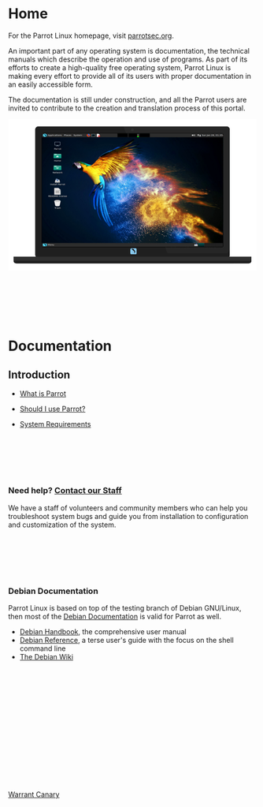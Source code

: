 # Home

For the Parrot Linux homepage, visit [parrotsec.org](https://parrotsec.org).

An important part of any operating system is documentation, the technical manuals which describe the operation and use of programs. As part of its efforts to create a high-quality free operating system, Parrot Linux is making every effort to provide all of its users with proper documentation in an easily accessible form.

The documentation is still under construction, and all the Parrot users are invited to contribute to the creation and translation process of this portal.


![screenshot](img/screenshot.png)

&nbsp;


&nbsp;


&nbsp;


# Documentation

## Introduction

- [What is Parrot](intro/what-is-parrot.md)

- [Should I use Parrot?](intro/should-i-use-parrot.md)

- [System Requirements](intro/system-requirements.md)


&nbsp;


&nbsp;


&nbsp;


### Need help? [Contact our Staff](https://community.parrotsec.org)

We have a staff of volunteers and community members who can help you
troubleshoot system bugs and guide you from installation to configuration 
and customization of the system.


&nbsp;


&nbsp;


&nbsp;


### Debian Documentation

Parrot Linux is based on top of the testing branch of Debian GNU/Linux, then most of the [Debian Documentation](https://www.debian.org/doc) is valid for Parrot as well.

 * [Debian Handbook](https://www.debian.org/doc/manuals/debian-handbook/), the comprehensive user manual
 * [Debian Reference](https://www.debian.org/doc/manuals/debian-reference/), a terse user's guide with the focus on the shell command line
 * [The Debian Wiki](https://wiki.debian.org/)

 &nbsp;

 &nbsp;

 &nbsp;

 &nbsp;

 &nbsp;

 &nbsp;

 &nbsp;

 &nbsp;

[Warrant Canary](warrant-canary)
